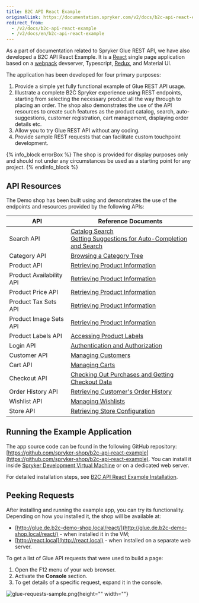 ```yaml
---
title: B2C API React Example
originalLink: https://documentation.spryker.com/v2/docs/b2c-api-react-example
redirect_from:
  - /v2/docs/b2c-api-react-example
  - /v2/docs/en/b2c-api-react-example
---
```


As a part of documentation related to Spryker Glue REST API, we have also developed a B2C API React Example. It is a [React](https://reactjs.org/) single page application based on a [webpack](https://webpack.js.org/) devserver, Typescript, [Redux](https://redux.js.org/), and Material UI.

The application has been developed for four primary purposes:

1. Provide a simple yet fully functional example of Glue REST API usage.
2. Illustrate a complete B2C Spryker experience using REST endpoints, starting from selecting the necessary product all the way through to placing an order. The shop also demonstrates the use of the API resources to create such features as the product catalog, search, auto-suggestions, customer registration, cart management, displaying order details etc.
3. Allow you to try Glue REST API without any coding.
4. Provide sample REST requests that can facilitate custom touchpoint development.

{% info_block errorBox %}
The shop is provided for display purposes only and should not under any circumstances be used as a starting point for any project.
{% endinfo_block %}

## API Resources
The Demo shop has been built using and demonstrates the use of the endpoints and resources provided by the following APIs:


| API | Reference Documents |
| --- | --- |
| Search API | [Catalog Search](/docs/scos/dev/glue-api/201903.0/glue-api-storefront-guides/catalog-search)<br>[Getting Suggestions for Auto-Completion and Search](https://documentation.spryker.com/v2/docs/retrieving-suggestions-for-auto-completion-and-search) |
| Category API | [Browsing a Category Tree](/docs/scos/dev/glue-api/201903.0/glue-api-storefront-guides/retrieving-cate) |
| Product API | [Retrieving Product Information](/docs/scos/dev/glue-api/201903.0/glue-api-storefront-guides/managing-products/retrieving-prod) |
| Product Availability API | [Retrieving Product Information](/docs/scos/dev/glue-api/201903.0/glue-api-storefront-guides/managing-products/retrieving-prod) |
| Product Price API | [Retrieving Product Information](/docs/scos/dev/glue-api/201903.0/glue-api-storefront-guides/managing-products/retrieving-prod) |
| Product Tax Sets API | [Retrieving Product Information](/docs/scos/dev/glue-api/201903.0/glue-api-storefront-guides/managing-products/retrieving-prod) |
| Product Image Sets API | [Retrieving Product Information](/docs/scos/dev/glue-api/201903.0/glue-api-storefront-guides/managing-products/retrieving-prod) |
| Product Labels API | [Accessing Product Labels](/docs/scos/dev/glue-api/201903.0/glue-api-storefront-guides/managing-products/retrieving-prod) |
| Login API | [Authentication and Authorization](/docs/scos/dev/glue-api/201903.0/glue-api-storefront-guides/authentication-) |
| Customer API | [Managing Customers](/docs/scos/dev/glue-api/201903.0/glue-api-storefront-guides/managing-custom) |
| Cart API | [Managing Carts](/docs/scos/dev/glue-api/201903.0/glue-api-storefront-guides/managing-carts/managing-carts) |
| Checkout API | [Checking Out Purchases and Getting Checkout Data](https://documentation.spryker.com/v2/docs/checking-out-purchases-and-getting-checkout-data-201907) |
| Order History API | [Retrieving Customer's Order History](/docs/scos/dev/glue-api/201903.0/glue-api-storefront-guides/retrieving-orde) |
| Wishlist API | [Managing Wishlists](/docs/scos/dev/glue-api/201903.0/glue-api-storefront-guides/managing-wishli) |
| Store API | [Retrieving Store Configuration](/docs/scos/dev/glue-api/201903.0/glue-api-storefront-guides/retrieving-stor) |


## Running the Example Application
The app source code can be found in the following GitHub repository: [https://github.com/spryker-shop/b2c-api-react-example](https://github.com/spryker-shop/b2c-api-react-example). You can install it inside [Spryker Development Virtual Machine](/docs/scos/dev/features/201903.0/sdk/devvm) or on a dedicated web server.

For detailed installation steps, see [B2C API React Example Installation](/docs/scos/dev/glue-api/201903.0/b2c-api-react-example/b2c-api-react-e).

## Peeking Requests
After installing and running the example app, you can try its functionality. Depending on how you installed it, the shop will be available at:

* [http://glue.de.b2c-demo-shop.local/react/](http://glue.de.b2c-demo-shop.local/react/) - when installed it in the VM;
* [http://react.local](http://react.local) - when installed on a separate web server.

To get a list of Glue API requests that were used to build a page:

1. Open the F12 menu of your web browser.
2. Activate the **Console** section.
3. To get details of a specific request, expand it in the console.

![glue-requests-sample.png](https://cdn.document360.io/9fafa0d5-d76f-40c5-8b02-ab9515d3e879/Images/Documentation/glue-requests-sample.png){height="" width=""}

